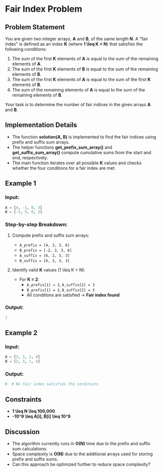 
# Fair Index Problem

## Problem Statement

You are given two integer arrays, **A** and **B**, of the same length **N**. A "fair index" is defined as an index **K** (where **1 \leq K < N**) that satisfies the following conditions:

1. The sum of the first **K** elements of **A** is equal to the sum of the remaining elements of **A**.  
2. The sum of the first **K** elements of **B** is equal to the sum of the remaining elements of **B**.  
3. The sum of the first **K** elements of **A** is equal to the sum of the first **K** elements of **B**.  
4. The sum of the remaining elements of **A** is equal to the sum of the remaining elements of **B**.

Your task is to determine the number of fair indices in the given arrays **A** and **B**.

## Implementation Details
- The function **solution(A, B)** is implemented to find the fair indices using prefix and suffix sum arrays.
- The helper functions **get_prefix_sum_array()** and **get_suffix_sum_array()** compute cumulative sums from the start and end, respectively.
- The main function iterates over all possible **K** values and checks whether the four conditions for a fair index are met.

## Example 1
### **Input:**
```python
A = [4, -1, 0, 3]
B = [-2, 5, 0, 3]
```

### **Step-by-step Breakdown:**
1. Compute prefix and suffix sum arrays:
   - `A_prefix = [4, 3, 3, 6]`
   - `B_prefix = [-2, 3, 3, 6]`
   - `A_suffix = [6, 2, 3, 3]`
   - `B_suffix = [6, 3, 3, 3]`
   
2. Identify valid **K** values (1 \leq K < N):
   - For **K = 2**:
     - `A_prefix[1] = 3`, `A_suffix[2] = 3`
     - `B_prefix[1] = 3`, `B_suffix[2] = 3`
     - All conditions are satisfied → **Fair index found**

### **Output:**
```python
1
```

## Example 2
### **Input:**
```python
A = [2, 3, 1, 4]
B = [2, 3, 1, 4]
```

### **Output:**
```python
0  # No fair index satisfies the conditions
```

## Constraints
- **1 \leq N \leq 100,000**  
- **-10^9 \leq A[i], B[i] \leq 10^9**  

## Discussion
- The algorithm currently runs in **O(N)** time due to the prefix and suffix sum calculations.
- Space complexity is **O(N)** due to the additional arrays used for storing prefix and suffix sums.
- Can this approach be optimized further to reduce space complexity?


